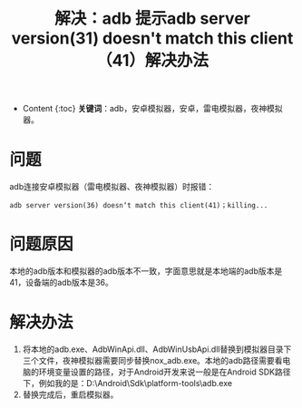 ﻿---
layout:		post
category:	"android"
title:		"解决：adb 提示adb server version(31) doesn't match this client（41）解决办法"
tags:		[android]
---
- Content
{:toc}
**关键词**：adb，安卓模拟器，安卓，雷电模拟器，夜神模拟器。



# 问题

adb连接安卓模拟器（雷电模拟器、夜神模拟器）时报错：

```
adb server version(36) doesn‘t match this client(41)；killing...
```



# 问题原因

本地的adb版本和模拟器的adb版本不一致，字面意思就是本地端的adb版本是41，设备端的adb版本是36。



# 解决办法

1. 将本地的adb.exe、AdbWinApi.dll、AdbWinUsbApi.dll替换到模拟器目录下三个文件，夜神模拟器需要同步替换nox_adb.exe。本地的adb路径需要看电脑的环境变量设置的路径，对于Android开发来说一般是在Android SDK路径下，例如我的是：D:\Android\Sdk\platform-tools\adb.exe
2. 替换完成后，重启模拟器。
